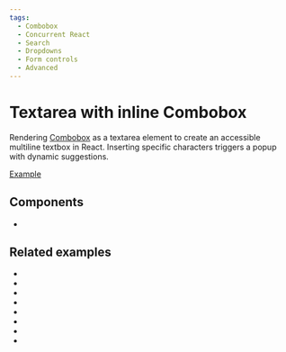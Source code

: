 ```yaml
---
tags:
  - Combobox
  - Concurrent React
  - Search
  - Dropdowns
  - Form controls
  - Advanced
---
```


# Textarea with inline Combobox

<div data-description>

Rendering <a href="/components/combobox">Combobox</a> as a textarea element to create an accessible multiline textbox in React. Inserting specific characters triggers a popup with dynamic suggestions.

</div>

<div data-tags></div>

<a href="./index.tsx" data-playground>Example</a>

## Components

<div data-cards="components">

- [](/components/combobox)

</div>

## Related examples

<div data-cards="examples">

- [](/examples/combobox-animated)
- [](/examples/combobox-filtering)
- [](/examples/combobox-filtering-integrated)
- [](/examples/combobox-group)
- [](/examples/combobox-disclosure)
- [](/examples/combobox-multiple)
- [](/examples/combobox-tabs)
- [](/examples/dialog-combobox-command-menu)

</div>
